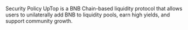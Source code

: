 Security Policy
UpTop is a BNB Chain-based liquidity protocol that allows users to unilaterally add BNB to liquidity pools, earn high yields, and support community growth.

